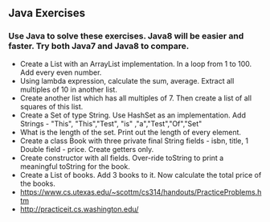 ## Java Exercises

### Use Java to solve these exercises. Java8 will be easier and faster. Try both Java7 and Java8 to compare.

+ Create a List<Integer>  with an ArrayList implementation. In a loop from 1 to 100. Add every even number.
+ Using lambda expression, calculate the sum, average. Extract all multiples of 10 in another list.
+ Create another list which has all multiples of 7. Then create a list of all squares of this list.
+ Create a Set of type String. Use HashSet as an implementation. Add Strings - "This", "This","Test", "is" ,"a","Test","Of","Set"
+ What is the length of the set. Print out the length of every element.
+ Create a class Book with three private final String fields - isbn, title, 1 Double field - price. Create getters only.
+ Create constructor with all fields. Over-ride toString to print a meaningful toString for the book.
+ Create a List of books. Add 3 books to it. Now calculate the total price of the books.
+ https://www.cs.utexas.edu/~scottm/cs314/handouts/PracticeProblems.htm
+ http://practiceit.cs.washington.edu/
